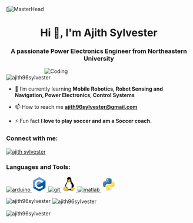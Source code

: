 [![MasterHead](https://user-images.githubusercontent.com/10498744/210012254-234538ff-d198-48aa-8964-37e6fd45d227.gif)
<h1 align="center">Hi 👋, I'm Ajith Sylvester</h1>
<h3 align="center">A passionate Power Electronics Engineer from Northeastern University</h3>
<img align="right" alt="Coding" width="400" src="https://cdn.dribbble.com/users/116207…”>
[My Google Drive Resources to my Arduino projects ](https://drive.google.com/drive/folders/1dNEy3FqysoOsEvtTA5rx-yDMa6TralP5?usp=drive_link)
 [My Google Drive Resources to my NXT LEGO projects as a LEGO projects Tutor] (https://drive.google.com/drive/folders/14JfpfPh_v5eBJCGDs3lN2TokZVCsQ2Pc?usp=sharing) 
<p align="left"> <img src="https://komarev.com/ghpvc/?username=ajith96sylvester&label=Profile%20views&color=0e75b6&style=flat" alt="ajith96sylvester" /> </p>

- 🌱 I’m currently learning **Mobile Robotics, Robot Sensing and Navigation, Power Electronics, Control Systems**

- 📫 How to reach me **ajith96sylvester@gmail.com**

- ⚡ Fun fact **I love to play soccer and am a Soccer coach.**

<h3 align="left">Connect with me:</h3>
<p align="left">
<a href="https://linkedin.com/in/ajith sylvester" target="blank"><img align="center" src="https://raw.githubusercontent.com/rahuldkjain/github-profile-readme-generator/master/src/images/icons/Social/linked-in-alt.svg" alt="ajith sylvester" height="30" width="40" /></a>
</p>

<h3 align="left">Languages and Tools:</h3>
<p align="left"> <a href="https://www.arduino.cc/" target="_blank" rel="noreferrer"> <img src="https://cdn.worldvectorlogo.com/logos/arduino-1.svg" alt="arduino" width="40" height="40"/> </a> <a href="https://www.cprogramming.com/" target="_blank" rel="noreferrer"> <img src="https://raw.githubusercontent.com/devicons/devicon/master/icons/c/c-original.svg" alt="c" width="40" height="40"/> </a> <a href="https://git-scm.com/" target="_blank" rel="noreferrer"> <img src="https://www.vectorlogo.zone/logos/git-scm/git-scm-icon.svg" alt="git" width="40" height="40"/> </a> <a href="https://www.linux.org/" target="_blank" rel="noreferrer"> <img src="https://raw.githubusercontent.com/devicons/devicon/master/icons/linux/linux-original.svg" alt="linux" width="40" height="40"/> </a> <a href="https://www.mathworks.com/" target="_blank" rel="noreferrer"> <img src="https://upload.wikimedia.org/wikipedia/commons/2/21/Matlab_Logo.png" alt="matlab" width="40" height="40"/> </a> <a href="https://www.python.org" target="_blank" rel="noreferrer"> <img src="https://raw.githubusercontent.com/devicons/devicon/master/icons/python/python-original.svg" alt="python" width="40" height="40"/> </a> </p>

<p><img align="left" src="https://github-readme-stats.vercel.app/api/top-langs?username=ajith96sylvester&show_icons=true&locale=en&layout=compact" alt="ajith96sylvester" /></p>

<p>&nbsp;<img align="center" src="https://github-readme-stats.vercel.app/api?username=ajith96sylvester&show_icons=true&locale=en" alt="ajith96sylvester" /></p>

<p><img align="center" src="https://github-readme-streak-stats.herokuapp.com/?user=ajith96sylvester&" alt="ajith96sylvester" /></p>

